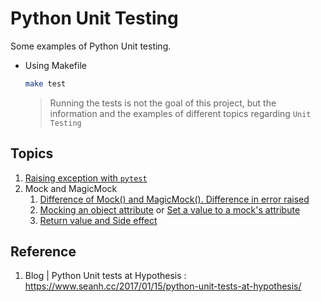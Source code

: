 # Python Unit Testing

Some examples of Python Unit testing.

- Using Makefile

    ```bash
    make test
    ```

    > Running the tests is not the goal of this project, but the information and the examples of different topics regarding `Unit Testing`

## Topics

1. [Raising exception with `pytest`](tests/util/test_validator.py)
2. Mock and MagicMock
    1. [Difference of Mock() and MagicMock(). Difference in error raised](tests/objects/test_mock_magicmock_difference.py#L14)
    2. [Mocking an object attribute](tests/objects/test_mock_object_attribute.py#L11) or [Set a value to a mock's attribute](tests/objects/test_mock_object_attribute.py#L19)
    3. [Return value and Side effect](tests/functions/test_mock_callback.py#L10)
## Reference

1. Blog | Python Unit tests at Hypothesis : https://www.seanh.cc/2017/01/15/python-unit-tests-at-hypothesis/
